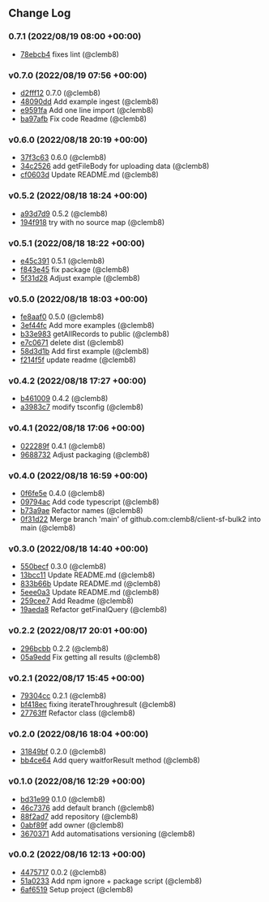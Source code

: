 ## Change Log

### 0.7.1 (2022/08/19 08:00 +00:00)
- [78ebcb4](https://github.com/clemb8/client-sf-bulk2/commit/78ebcb48f16a849e49a02e127a311e22762ff846) fixes lint (@clemb8)

### v0.7.0 (2022/08/19 07:56 +00:00)
- [d2fff12](https://github.com/clemb8/client-sf-bulk2/commit/d2fff1267a8d76f40b92a89cdbf30f08ed810e68) 0.7.0 (@clemb8)
- [48090dd](https://github.com/clemb8/client-sf-bulk2/commit/48090dd7aea46e0f6f9e47c30bb919ded6266939) Add example ingest (@clemb8)
- [e9591fa](https://github.com/clemb8/client-sf-bulk2/commit/e9591fac082e3bae0cc948742d5ba7dbd64e377b) Add one line import (@clemb8)
- [ba97afb](https://github.com/clemb8/client-sf-bulk2/commit/ba97afbef873f42368c42903999f93f7453f5886) Fix code Readme (@clemb8)

### v0.6.0 (2022/08/18 20:19 +00:00)
- [37f3c63](https://github.com/clemb8/client-sf-bulk2/commit/37f3c63d539daed8f5d73dc0e1d28dfa43180593) 0.6.0 (@clemb8)
- [34c2526](https://github.com/clemb8/client-sf-bulk2/commit/34c252610fa66d0cccc0201089dadb4a9eae6a8b) add getFileBody for uploading data (@clemb8)
- [cf0603d](https://github.com/clemb8/client-sf-bulk2/commit/cf0603d26a1900a73e89ae0379ba2a189c0f6642) Update README.md (@clemb8)

### v0.5.2 (2022/08/18 18:24 +00:00)
- [a93d7d9](https://github.com/clemb8/client-sf-bulk2/commit/a93d7d9f6488f6648593bd6481c5af5572e42a0b) 0.5.2 (@clemb8)
- [194f918](https://github.com/clemb8/client-sf-bulk2/commit/194f9181ee679fcd0dbdca27f82aaaec92ec706b) try with no source map (@clemb8)

### v0.5.1 (2022/08/18 18:22 +00:00)
- [e45c391](https://github.com/clemb8/client-sf-bulk2/commit/e45c391bb61efa70ed0285c417a58143f1907e27) 0.5.1 (@clemb8)
- [f843e45](https://github.com/clemb8/client-sf-bulk2/commit/f843e45088eecaf38d45c99f58118adfac3f5ab6) fix package (@clemb8)
- [5f31d28](https://github.com/clemb8/client-sf-bulk2/commit/5f31d28d3ace5ecc0551b3c65707ea4bcb86277c) Adjust example (@clemb8)

### v0.5.0 (2022/08/18 18:03 +00:00)
- [fe8aaf0](https://github.com/clemb8/client-sf-bulk2/commit/fe8aaf041f93e109301112d2a957102ba549f577) 0.5.0 (@clemb8)
- [3ef44fc](https://github.com/clemb8/client-sf-bulk2/commit/3ef44fc533ef9578dfaa23a4797870efdf7e25fc) Add more examples (@clemb8)
- [b33e983](https://github.com/clemb8/client-sf-bulk2/commit/b33e983f4d86cd4de607bebbbe840d249e3748fa) getAllRecords to public (@clemb8)
- [e7c0671](https://github.com/clemb8/client-sf-bulk2/commit/e7c0671292747af0d9dbfde7977b8c9403cf34c0) delete dist (@clemb8)
- [58d3d1b](https://github.com/clemb8/client-sf-bulk2/commit/58d3d1bd66709ffc403ea0836af044668af408b7) Add first example (@clemb8)
- [f214f5f](https://github.com/clemb8/client-sf-bulk2/commit/f214f5f851f1df02a97605e3946ad5fb3a9ecae7) update readme (@clemb8)

### v0.4.2 (2022/08/18 17:27 +00:00)
- [b461009](https://github.com/clemb8/client-sf-bulk2/commit/b461009e6a3abf36f7233176f6947f692fe3f226) 0.4.2 (@clemb8)
- [a3983c7](https://github.com/clemb8/client-sf-bulk2/commit/a3983c7786c3b902cd3e28dd7990f7781e4a69d8) modify tsconfig (@clemb8)

### v0.4.1 (2022/08/18 17:06 +00:00)
- [022289f](https://github.com/clemb8/client-sf-bulk2/commit/022289f737a33e7d09995ac11fc808c9177d6c39) 0.4.1 (@clemb8)
- [9688732](https://github.com/clemb8/client-sf-bulk2/commit/968873299be61551e5b34b9e3891c7a0d84ecc83) Adjust packaging (@clemb8)

### v0.4.0 (2022/08/18 16:59 +00:00)
- [0f6fe5e](https://github.com/clemb8/client-sf-bulk2/commit/0f6fe5e430dfa3f6e3574ea754fdbaada715f954) 0.4.0 (@clemb8)
- [09794ac](https://github.com/clemb8/client-sf-bulk2/commit/09794ac70e9a8f38886b666f6d712813d57c6e0b) Add code typescript (@clemb8)
- [b73a9ae](https://github.com/clemb8/client-sf-bulk2/commit/b73a9aed41278fa79cb2c2420056af51eea0f923) Refactor names (@clemb8)
- [0f31d22](https://github.com/clemb8/client-sf-bulk2/commit/0f31d2207f2f67ea8b097f1f4ee5a59ba6aa2e45) Merge branch 'main' of github.com:clemb8/client-sf-bulk2 into main (@clemb8)

### v0.3.0 (2022/08/18 14:40 +00:00)
- [550becf](https://github.com/clemb8/client-sf-bulk2/commit/550becf3c2f78e1985171797870307e768a96fd6) 0.3.0 (@clemb8)
- [13bcc11](https://github.com/clemb8/client-sf-bulk2/commit/13bcc111bfbe883e9b9d887e5540da3af6283702) Update README.md (@clemb8)
- [833b66b](https://github.com/clemb8/client-sf-bulk2/commit/833b66ba591cd626d96fe86b40962c55d8dfa6ff) Update README.md (@clemb8)
- [5eee0a3](https://github.com/clemb8/client-sf-bulk2/commit/5eee0a318ed21c6ae1227345a2dd2e25f4eb5347) Update README.md (@clemb8)
- [259cee7](https://github.com/clemb8/client-sf-bulk2/commit/259cee75285b5b7975f10ed82c1e43671131e65f) Add Readme (@clemb8)
- [19aeda8](https://github.com/clemb8/client-sf-bulk2/commit/19aeda875e40f97bbdd8404ff1e54b839e798cc7) Refactor getFinalQuery (@clemb8)

### v0.2.2 (2022/08/17 20:01 +00:00)
- [296bcbb](https://github.com/clemb8/client-sf-bulk2/commit/296bcbbd7f5086eafa8d56fb24cc66c375fb2d3c) 0.2.2 (@clemb8)
- [05a9edd](https://github.com/clemb8/client-sf-bulk2/commit/05a9eddd3b4e8ea36dbcd12f74536433747cf45b) Fix getting all results (@clemb8)

### v0.2.1 (2022/08/17 15:45 +00:00)
- [79304cc](https://github.com/clemb8/client-sf-bulk2/commit/79304cc9b27641e3e0f2702083004e69d67cc22c) 0.2.1 (@clemb8)
- [bf418ec](https://github.com/clemb8/client-sf-bulk2/commit/bf418ecd2244e0a50b77978df42c8a9e40cc9520) fixing iterateThroughresult (@clemb8)
- [27763ff](https://github.com/clemb8/client-sf-bulk2/commit/27763ffd8a950e8092c9f39e9a54c4595700a609) Refactor class (@clemb8)

### v0.2.0 (2022/08/16 18:04 +00:00)
- [31849bf](https://github.com/clemb8/client-sf-bulk2/commit/31849bf48c9391770417f700a228c72a301b5e6a) 0.2.0 (@clemb8)
- [bb4ce64](https://github.com/clemb8/client-sf-bulk2/commit/bb4ce6416b68286c0d4b8966b26d0d7198a0b1d0) Add query waitforResult method (@clemb8)

### v0.1.0 (2022/08/16 12:29 +00:00)
- [bd31e99](https://github.com/clemb8/client-sf-bulk2/commit/bd31e9925506de4091fd8712a261187f3b2ead0d) 0.1.0 (@clemb8)
- [46c7376](https://github.com/clemb8/client-sf-bulk2/commit/46c737654e86fb5e90c8350410f869732931fc80) add default branch (@clemb8)
- [88f2ad7](https://github.com/clemb8/client-sf-bulk2/commit/88f2ad75fff960c2dbe2c64eb52f2f14b8a04786) add repository (@clemb8)
- [0abf89f](https://github.com/clemb8/client-sf-bulk2/commit/0abf89ff552357aefeed47eb25d040e26366256b) add owner (@clemb8)
- [3670371](https://github.com/clemb8/client-sf-bulk2/commit/3670371ce78e3289d2ee8e4eee24c364fa325aee) Add automatisations versioning (@clemb8)

### v0.0.2 (2022/08/16 12:13 +00:00)
- [4475717](https://github.com/clemb8/client-sf-bulk2/commit/447571726d62949bcb1dcafa57cf68de4df3a6ad) 0.0.2 (@clemb8)
- [51a0233](https://github.com/clemb8/client-sf-bulk2/commit/51a0233ea8ec7ae3698d898c958ef43176c7eb8e) Add npm ignore + package script (@clemb8)
- [6af6519](https://github.com/clemb8/client-sf-bulk2/commit/6af6519514c03abd8365325dd61b785c60835256) Setup project (@clemb8)